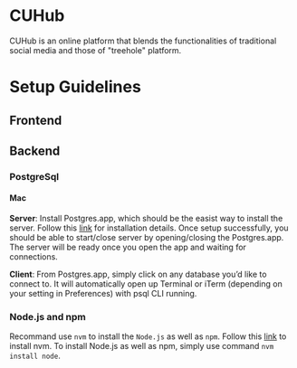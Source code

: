 # CUHub
CUHub is an online platform that blends the functionalities of traditional social media and those of "treehole" platform.


# Setup Guidelines

## Frontend

## Backend

### PostgreSql

#### Mac
**Server**: Install Postgres.app, which should be the easist way to install the server. Follow this [link](https://postgresapp.com/) for installation details. Once setup successfully, you should be able to start/close server by opening/closing the Postgres.app. The server will be ready once you open the app and waiting for connections.

**Client**: From Postgres.app, simply click on any database you’d like to connect to. It will automatically open up Terminal or iTerm (depending on your setting in Preferences) with psql CLI running.

### Node.js and npm
Recommand use `nvm` to install the `Node.js` as well as `npm`. 
Follow this [link](https://github.com/nvm-sh/nvm#install--update-script) to install nvm. To install Node.js as well as npm, simply use command `nvm install node`.
